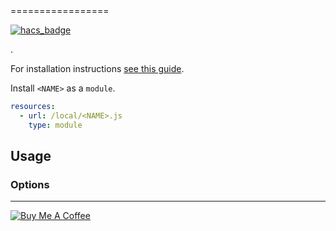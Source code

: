 <NAME>
=================

[![hacs_badge](https://img.shields.io/badge/HACS-Default-orange.svg)](https://github.com/custom-components/hacs)

<DESCRIPTION>.

For installation instructions [see this guide](https://github.com/thomasloven/hass-config/wiki/Lovelace-Plugins).

Install `<NAME>` as a `module`.

```yaml
resources:
  - url: /local/<NAME>.js
    type: module
```

## Usage


### Options


---
<a href="https://www.buymeacoffee.com/uqD6KHCdJ" target="_blank"><img src="https://www.buymeacoffee.com/assets/img/custom_images/white_img.png" alt="Buy Me A Coffee" style="height: auto !important;width: auto !important;" ></a>
